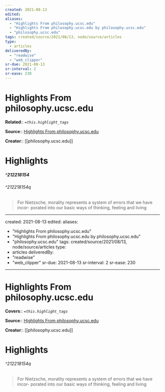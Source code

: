 ```yaml
---
created: 2021-08-13
edited:
aliases:
  - "Highlights From philosophy.ucsc.edu"
  - "Highlights From philosophy.ucsc.edu by philosophy.ucsc.edu"
  - "philosophy.ucsc.edu"
tags: created/source/2021/08/13, node/source/articles
type: 
  - articles
deliveredBy: 
  - "readwise"
  - "web_clipper"
sr-due: 2021-08-13
sr-interval: 2
sr-ease: 230
---
```

# Highlights From philosophy.ucsc.edu

**Related**:: 
*`=this.highlight_tags`*

**Source**:: [Highlights From philosophy.ucsc.edu](https://philosophy.ucsc.edu/news-events/colloquia-conferences/GeneologyofMorals.pdf)

**Creator**:: [[philosophy.ucsc.edu]]

# Highlights
##### ^212218154

  


###### ^212218154q

> For Nietzsche, morality represents a system of errors that we have incor-
> porated into our basic ways of thinking, feeling and living 

---
created: 2021-08-13
edited:
aliases:
  - "Highlights From philosophy.ucsc.edu"
  - "Highlights From philosophy.ucsc.edu by philosophy.ucsc.edu"
  - "philosophy.ucsc.edu"
tags: created/source/2021/08/13, node/source/articles
type: 
  - articles
deliveredBy: 
  - "readwise"
  - "web_clipper"
sr-due: 2021-08-13
sr-interval: 2
sr-ease: 230
---
# Highlights From philosophy.ucsc.edu

**Covers**:: 
*`=this.highlight_tags`*

**Source**:: [Highlights From philosophy.ucsc.edu](https://philosophy.ucsc.edu/news-events/colloquia-conferences/GeneologyofMorals.pdf)

**Creator**:: [[philosophy.ucsc.edu]]

# Highlights



###### ^212218154q

> For Nietzsche, morality represents a system of errors that we have incor-
> porated into our basic ways of thinking, feeling and living 

